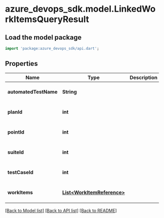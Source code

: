 # azure_devops_sdk.model.LinkedWorkItemsQueryResult

## Load the model package
```dart
import 'package:azure_devops_sdk/api.dart';
```

## Properties
Name | Type | Description | Notes
------------ | ------------- | ------------- | -------------
**automatedTestName** | **String** |  | [optional] [default to null]
**planId** | **int** |  | [optional] [default to null]
**pointId** | **int** |  | [optional] [default to null]
**suiteId** | **int** |  | [optional] [default to null]
**testCaseId** | **int** |  | [optional] [default to null]
**workItems** | [**List&lt;WorkItemReference&gt;**](WorkItemReference.md) |  | [optional] [default to []]

[[Back to Model list]](../README.md#documentation-for-models) [[Back to API list]](../README.md#documentation-for-api-endpoints) [[Back to README]](../README.md)


